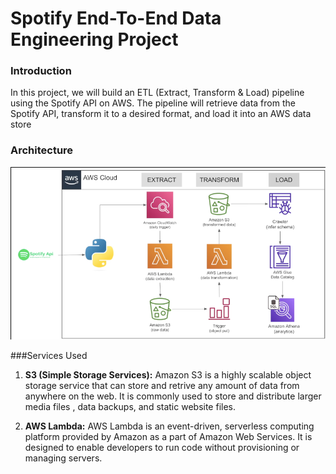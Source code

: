 # Spotify End-To-End Data Engineering Project

### Introduction
In this project, we will build an ETL (Extract, Transform & Load) pipeline using the Spotify API on AWS. The pipeline will retrieve data from the Spotify API, transform it to a desired format, and load it into an AWS data store

### Architecture
![Architure Diagram](https://github.com/nirakar-sahu/spotify-end-to-end-data-engineering-project/blob/main/Spotify_Data_Architecture.PNG) 

###Services Used
1. **S3 (Simple Storage Services):** Amazon S3 is a highly scalable object storage service that can store and retrive any amount of data from anywhere on the web. It is commonly used to store and distribute larger media files , data backups, and static website files.

2.  **AWS Lambda:** AWS Lambda is an event-driven, serverless computing platform provided by Amazon as a part of Amazon Web Services. It is designed to enable developers to run code without provisioning or managing servers.
